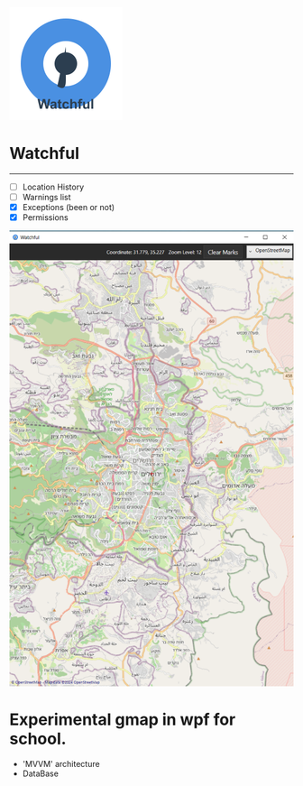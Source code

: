 ![Alt text](Watchful/assets/watchful-logo.png)

# Watchful

---

- [ ] Location History
- [ ] Warnings list
- [x] Exceptions (been or not)
- [x] Permissions

![Alt text](Watchful/assets/demo.png)

# Experimental gmap in wpf for school.

- 'MVVM' architecture
- DataBase
